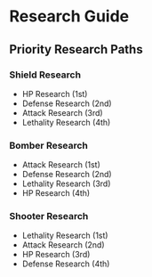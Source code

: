 # Research Guide

## Priority Research Paths

### Shield Research
   - HP Research (1st)
   - Defense Research (2nd)
   - Attack Research (3rd)
   - Lethality Research (4th)

### Bomber Research
   - Attack Research (1st)
   - Defense Research (2nd)
   - Lethality Research (3rd)
   - HP Research (4th)

### Shooter Research
   - Lethality Research (1st)
   - Attack Research (2nd)
   - HP Research (3rd)
   - Defense Research (4th)
